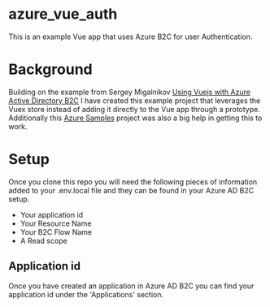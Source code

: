 # azure_vue_auth
This is an example Vue app that uses Azure B2C for user Authentication.

# Background
Building on the example from Sergey Migalnikov [Using Vuejs with Azure Active Directory B2C](https://www.sergeydotnet.com/vuejs-with-azure-ad-b2c/) I have created this example project that leverages the Vuex store instead of adding it directly to the Vue app through a prototype.  Additionally this [Azure Samples](https://github.com/Azure-Samples/active-directory-b2c-javascript-msal-singlepageapp/blob/master/index.html) project was also a big help in getting this to work.

# Setup
Once you clone this repo you will need the following pieces of information added to your .env.local file and they can be found in your Azure AD B2C setup.
- Your application id
- Your Resource Name
- Your B2C Flow Name
- A Read scope

## Application id
Once you have created an application in Azure AD B2C you can find your application id under the 'Applications' section.

[](docs/apiexample.png)
